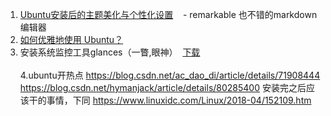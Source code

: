 1. [Ubuntu安装后的主题美化与个性化设置](http://blog.csdn.net/MasterAnt_D/article/details/56839492)
    - remarkable 也不错的markdown编辑器
2. [如何优雅地使用 Ubuntu？](https://www.zhihu.com/question/20509148)
3. 安装系统监控工具glances（一瞥,眼神）  [下载](https://www.jianshu.com/p/cdff3d70eba7)<br>    
4.ubuntu开热点 https://blog.csdn.net/ac_dao_di/article/details/71908444
https://blog.csdn.net/hymanjack/article/details/80285400 安装完之后应该干的事情，下同
https://www.linuxidc.com/Linux/2018-04/152109.htm
